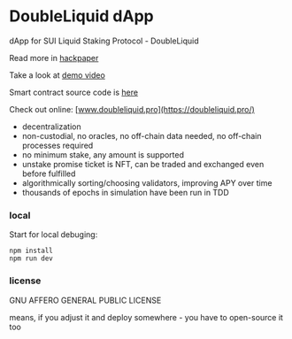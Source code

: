 # DoubleLiquid dApp

dApp for SUI Liquid Staking Protocol - DoubleLiquid

Read more in [hackpaper](https://suidouble.github.io/dl/doubleliquid_hackpaper_v0.93.pdf)

Take a look at [demo video](https://www.youtube.com/watch?v=a4WDbK9iCa0)

Smart contract source code is [here](https://github.com/suidouble/suidouble-liquid)

Check out online: [www.doubleliquid.pro](https://doubleliquid.pro/)

- decentralization
- non-custodial, no oracles, no off-chain data needed, no off-chain processes required
- no minimum stake, any amount is supported
- unstake promise ticket is NFT, can be traded and exchanged even before fulfilled
- algorithmically sorting/choosing validators, improving APY over time 
- thousands of epochs in simulation have been run in TDD


### local

Start for local debuging:
```
npm install
npm run dev
```

### license 

GNU AFFERO GENERAL PUBLIC LICENSE

means, if you adjust it and deploy somewhere - you have to open-source it too